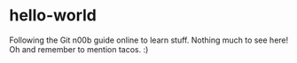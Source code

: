 # hello-world
Following the Git n00b guide online to learn stuff. Nothing much to see here!
Oh and remember to mention tacos.
:)
